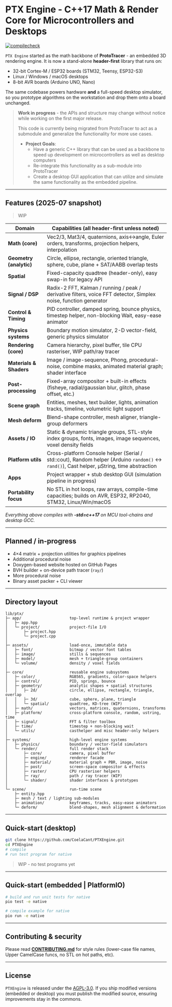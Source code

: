 # PTX Engine - C++17 Math & Render Core for Microcontrollers **and** Desktops

[![compilecheck](https://github.com/coelacant1/PTXEngine/actions/workflows/ci.yml/badge.svg)](https://github.com/coelacant1/PTXEngine/actions/workflows/ci.yml)

`PTX Engine` started as the math backbone of **ProtoTracer** - an embedded 3D rendering engine. It is now a stand-alone **header-first** library that runs on:
* 32-bit Cortex-M / ESP32 boards (STM32, Teensy, ESP32-S3)
* Linux / Windows / macOS desktops
* 8-bit AVR boards (Arduino UNO, Nano)

The same codebase powers hardware **and** a full-speed desktop simulator, so you prototype algorithms on the workstation and drop them onto a board unchanged.

> **Work in progress** - the APIs and structure may change without notice while working on the first major release.
>
> This code is currently being migrated from ProtoTracer to act as a submodule and generalize the functionality for more use cases.
> - **Project Goals**:
>     - Have a generic C++ library that can be used as a backbone to speed up development on microcontrollers as well as desktop computers
>     - Re-integrate this functionality as a sub-module into ProtoTracer
>     - Create a desktop GUI application that can utilize and simulate the same functionality as the embedded pipeline. 

---

## Features (2025-07 snapshot)

> WIP

| Domain                  | Capabilities (all header-first unless noted)                                                                                              |
| ----------------------- | ----------------------------------------------------------------------------------------------------------------------------------------- |
| **Math (core)**         | Vec2/3, Mat3/4, quaternions, axis↔angle, Euler orders, transforms, projection helpers, interpolation                                      |
| **Geometry (analytic)** | Circle, ellipse, rectangle, oriented triangle, sphere, cube, plane + SAT/AABB overlap tests                                               |
| **Spatial**             | Fixed-capacity quadtree (header-only), easy swap-in for legacy API                                                                        |
| **Signal / DSP**        | Radix-2 FFT, Kalman / running / peak / derivative filters, voice FFT detector, Simplex noise, function generator                          |
| **Control & Timing**    | PID controller, damped spring, bounce physics, timestep helper, non-blocking Wait, easy-ease animator                                     |
| **Physics systems**     | Boundary motion simulator, 2-D vector-field, generic physics simulator                                                                    |
| **Rendering (core)**    | Camera hierarchy, pixel buffer, tile CPU rasteriser, WIP path/ray tracer                                                                  |
| **Materials & Shaders** | Image / image-sequence, Phong, procedural-noise, combine masks, animated material graph; shader interface                                 |
| **Post-processing**     | Fixed-array compositor + built-in effects (fisheye, radial/gaussian blur, glitch, phase offset, etc.)                                     |
| **Scene graph**         | Entities, meshes, text builder, lights, animation tracks, timeline, volumetric light support                                              |
| **Mesh deform**         | Blend-shape controller, mesh aligner, triangle-group deformers                                                                            |
| **Assets / IO**         | Static & dynamic triangle groups, STL-style index groups, fonts, images, image sequences, voxel density fields                            |
| **Platform utils**      | Cross-platform Console helper (Serial / std::cout), Random helper (Arduino `random()` <-> `rand()`), Cast helper, µString, time abstraction |
| **Apps**                | Project wrapper + stub desktop GUI (simulation pipeline in progress)                                                                      |
| **Portability focus**   | No STL in hot loops, raw arrays, compile-time capacities; builds on AVR, ESP32, RP2040, STM32, Linux/Win/macOS                            |

*Everything above compiles with **-std=c++17** on MCU tool-chains and desktop GCC.*

---

## Planned / in-progress

* 4×4 matrix + projection utilities for graphics pipelines
* Additional procedural noise
* Doxygen-based website hosted on GitHub Pages
* BVH builder + on-device path tracer (`ray/`)
* More procedural noise
* Binary asset packer + CLI viewer

---

## Directory layout

```
lib/ptx/
├─ app/                     top-level runtime & project wrapper
│   ├─ app.hpp
│   └─ project/             project-file I/O
│       ├─ project.hpp
│       └─ project.cpp
│
├─ assets/                  load-once, immutable data
│   ├─ font/                bitmap / vector font tables
│   ├─ image/               stills & sequences
│   ├─ model/               mesh + triangle-group containers
│   └─ volume/              density / voxel fields
│
├─ core/                    reusable engine subsystems
│   ├─ color/               RGB565, gradients, color-space helpers
│   ├─ control/             PID, springs, bounce
│   ├─ geometry/            analytic shapes + spatial structures
│   │   ├─ 2d/              circle, ellipse, rectangle, triangle, overlap
│   │   ├─ 3d/              cube, sphere, plane, triangle
│   │   └─ spatial/         quadtree, KD-tree (WIP)
│   ├─ math/                vectors, matrices, quaternions, transforms
│   ├─ platform/            cross-platform console, random, ustring, time
│   ├─ signal/              FFT & filter toolbox
│   ├─ time/                timestep + non-blocking wait
│   └─ utils/               casthelper and misc header-only helpers
│
├─ systems/                 high-level engine systems
│   ├─ physics/             boundary / vector-field simulators
│   └─ render/              full render stack
│       ├─ core/            camera, pixel buffer
│       ├─ engine/          renderer facade
│       ├─ material/        material graph + PBR, image, noise
│       ├─ post/            screen-space compositor & effects
│       ├─ raster/          CPU rasteriser helpers
│       ├─ ray/             path / ray tracer (WIP)
│       └─ shader/          shader interfaces & prototypes
│
└─ scene/                   run-time scene
    ├─ entity.hpp
    ├─ mesh / text / lighting sub-modules
    ├─ animation/           keyframes, tracks, easy-ease animators
    └─ deform/              blend-shapes, mesh alignment & deformation

```

---

## Quick-start (desktop)

```bash
git clone https://github.com/CoelaCant/PTXEngine.git
cd PTXEngine
# compile
# run test program for native
````

>WIP - no test programs yet

---

## Quick-start (embedded | PlatformIO)

```bash
# build and run unit tests for native
pio test -e native

# compile example for native
pio run -e native
```

---

## Contributing & security

Please read **[CONTRIBUTING.md](CONTRIBUTING.md)** for style rules (lower-case file names, Upper CamelCase funcs, no STL on hot paths, etc).

---

## License

`PTXEngine` is released under the [AGPL-3.0](https://choosealicense.com/licenses/agpl-3.0/). If you ship modified versions (embedded or desktop) you must publish the modified source, ensuring improvements stay in the commons.
